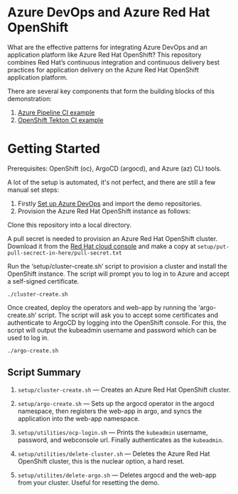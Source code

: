 # Azure DevOps and Azure Red Hat OpenShift 
What are the effective patterns for integrating Azure DevOps and an application platform like Azure Red Hat OpenShift? This repository combines Red Hat’s continuous integration and continuous delivery best practices for application delivery on the Azure Red Hat OpenShift application platform. 

There are several key components that form the building blocks of this demonstration:
1. [Azure Pipeline CI example](https://github.com/lijcam/tailspin-azurepipeline-ci)
2. [OpenShift Tekton CI example](https://github.com/lijcam/tailspin-tekton-ci)

# Getting Started

Prerequisites: OpenShift (oc), ArgoCD (argocd), and Azure (az) CLI tools. 

A lot of the setup is automated, it's not perfect, and there are still a few manual set steps:

1. Firstly [Set up Azure DevOps](setup/AzureDevOps/README.md) and import the demo repositories. 
2. Provision the Azure Red Hat OpenShift instance as follows:

Clone this repository into a local directory. 

A pull secret is needed to provision an Azure Red Hat OpenShift cluster. Download it from the [Red Hat cloud console](https://console.redhat.com/openshift/install/pull-secret) and make a copy  at `setup/put-pull-secrect-in-here/pull-secret.txt`

Run the ‘setup/cluster-create.sh’ script to provision a cluster and install the OpenShift instance. The script will prompt you to log in to Azure and accept a self-signed certificate. 

```
./cluster-create.sh
```

Once created, deploy the operators and web-app by running the ‘argo-create.sh’ script. The script will ask you to accept some certificates and authenticate to ArgoCD by logging into the OpenShift console. For this, the script will output the kubeadmin username and password which can be used to log in. 

```
./argo-create.sh
```

## Script Summary

1. `setup/cluster-create.sh` — Creates an Azure Red Hat OpenShift cluster.
2. `setup/argo-create.sh` — Sets up the argocd operator in the argocd namespace, then registers the web-app in argo, and syncs the application into the web-app namespace. 

3. `setup/utilities/ocp-login.sh` — Prints the `kubeadmin` username, password, and webconsole url. Finally authenticates as the `kubeadmin`.

4. `setup/utilities/delete-cluster.sh` — Deletes the Azure Red Hat OpenShift cluster, this is the nuclear option, a hard reset.

5. `setup/utilites/delete-argo.sh` — Deletes argocd and the web-app from your cluster. Useful for resetting the demo.


